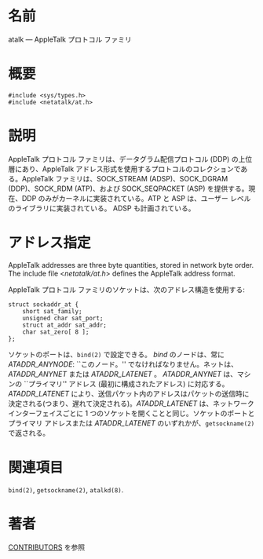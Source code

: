 # 名前

atalk — AppleTalk プロトコル ファミリ

# 概要

    #include <sys/types.h>
    #include <netatalk/at.h>

# 説明

AppleTalk プロトコル ファミリは、データグラム配信プロトコル (DDP)  の上位層にあり、AppleTalk
アドレス形式を使用するプロトコルのコレクションである。AppleTalk ファミリは、SOCK_STREAM (ADSP)、SOCK_DGRAM
(DDP)、SOCK_RDM (ATP)、および SOCK_SEQPACKET (ASP) を提供する。現在、DDP
のみがカーネルに実装されている。ATP と ASP は、ユーザー レベルのライブラリに実装されている。 ADSP も計画されている。

# アドレス指定

AppleTalk addresses are three byte quantities, stored in network byte
order. The include file <*netatalk/at.h*\> defines the AppleTalk
address format.

AppleTalk プロトコル ファミリのソケットは、次のアドレス構造を使用する:

    struct sockaddr_at {
        short sat_family;
        unsigned char sat_port;
        struct at_addr sat_addr;
        char sat_zero[ 8 ];
    };

ソケットのポートは、`bind(2)` で設定できる。 *bind* のノードは、常に *ATADDR_ANYNODE*: \`\`このノード。''
でなければなりません。ネットは、*ATADDR_ANYNET* または *ATADDR_LATENET* 。 *ATADDR_ANYNET*
は、マシンの \`\`プライマリ'' アドレス (最初に構成されたアドレス) に対応する。 *ATADDR_LATENET*
により、送信パケット内のアドレスはパケットの送信時に決定される(つまり、遅れて決定される)。*ATADDR_LATENET* は、ネットワーク
インターフェイスごとに 1 つのソケットを開くことと同じ。ソケットのポートと プライマリ アドレスまたは *ATADDR_LATENET*
のいずれかが、`getsockname(2)` で返される。

# 関連項目

`bind(2)`, `getsockname(2)`, `atalkd(8)`.

# 著者

[CONTRIBUTORS](https://netatalk.io/contributors) を参照

